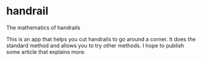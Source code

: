 # handrail
The mathematics of handrails

This is an app that helps you cut handrails to go around a corner. It does the standard method and allows you to try other methods. I hope to publish some article that explains more.
